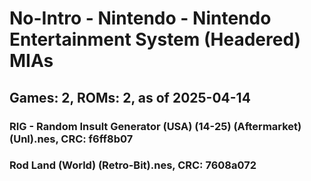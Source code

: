 # No-Intro - Nintendo - Nintendo Entertainment System (Headered) MIAs
## Games: 2, ROMs: 2, as of 2025-04-14

### RIG - Random Insult Generator (USA) (14-25) (Aftermarket) (Unl).nes, CRC: f6ff8b07
### Rod Land (World) (Retro-Bit).nes, CRC: 7608a072
